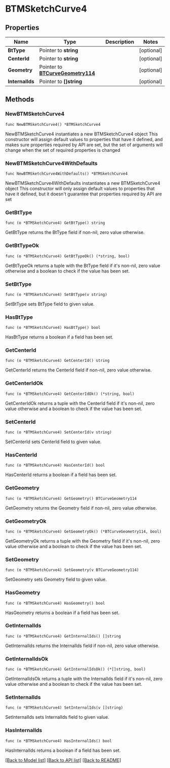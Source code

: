 # BTMSketchCurve4

## Properties

Name | Type | Description | Notes
------------ | ------------- | ------------- | -------------
**BtType** | Pointer to **string** |  | [optional] 
**CenterId** | Pointer to **string** |  | [optional] 
**Geometry** | Pointer to [**BTCurveGeometry114**](BTCurveGeometry-114.md) |  | [optional] 
**InternalIds** | Pointer to **[]string** |  | [optional] 

## Methods

### NewBTMSketchCurve4

`func NewBTMSketchCurve4() *BTMSketchCurve4`

NewBTMSketchCurve4 instantiates a new BTMSketchCurve4 object
This constructor will assign default values to properties that have it defined,
and makes sure properties required by API are set, but the set of arguments
will change when the set of required properties is changed

### NewBTMSketchCurve4WithDefaults

`func NewBTMSketchCurve4WithDefaults() *BTMSketchCurve4`

NewBTMSketchCurve4WithDefaults instantiates a new BTMSketchCurve4 object
This constructor will only assign default values to properties that have it defined,
but it doesn't guarantee that properties required by API are set

### GetBtType

`func (o *BTMSketchCurve4) GetBtType() string`

GetBtType returns the BtType field if non-nil, zero value otherwise.

### GetBtTypeOk

`func (o *BTMSketchCurve4) GetBtTypeOk() (*string, bool)`

GetBtTypeOk returns a tuple with the BtType field if it's non-nil, zero value otherwise
and a boolean to check if the value has been set.

### SetBtType

`func (o *BTMSketchCurve4) SetBtType(v string)`

SetBtType sets BtType field to given value.

### HasBtType

`func (o *BTMSketchCurve4) HasBtType() bool`

HasBtType returns a boolean if a field has been set.

### GetCenterId

`func (o *BTMSketchCurve4) GetCenterId() string`

GetCenterId returns the CenterId field if non-nil, zero value otherwise.

### GetCenterIdOk

`func (o *BTMSketchCurve4) GetCenterIdOk() (*string, bool)`

GetCenterIdOk returns a tuple with the CenterId field if it's non-nil, zero value otherwise
and a boolean to check if the value has been set.

### SetCenterId

`func (o *BTMSketchCurve4) SetCenterId(v string)`

SetCenterId sets CenterId field to given value.

### HasCenterId

`func (o *BTMSketchCurve4) HasCenterId() bool`

HasCenterId returns a boolean if a field has been set.

### GetGeometry

`func (o *BTMSketchCurve4) GetGeometry() BTCurveGeometry114`

GetGeometry returns the Geometry field if non-nil, zero value otherwise.

### GetGeometryOk

`func (o *BTMSketchCurve4) GetGeometryOk() (*BTCurveGeometry114, bool)`

GetGeometryOk returns a tuple with the Geometry field if it's non-nil, zero value otherwise
and a boolean to check if the value has been set.

### SetGeometry

`func (o *BTMSketchCurve4) SetGeometry(v BTCurveGeometry114)`

SetGeometry sets Geometry field to given value.

### HasGeometry

`func (o *BTMSketchCurve4) HasGeometry() bool`

HasGeometry returns a boolean if a field has been set.

### GetInternalIds

`func (o *BTMSketchCurve4) GetInternalIds() []string`

GetInternalIds returns the InternalIds field if non-nil, zero value otherwise.

### GetInternalIdsOk

`func (o *BTMSketchCurve4) GetInternalIdsOk() (*[]string, bool)`

GetInternalIdsOk returns a tuple with the InternalIds field if it's non-nil, zero value otherwise
and a boolean to check if the value has been set.

### SetInternalIds

`func (o *BTMSketchCurve4) SetInternalIds(v []string)`

SetInternalIds sets InternalIds field to given value.

### HasInternalIds

`func (o *BTMSketchCurve4) HasInternalIds() bool`

HasInternalIds returns a boolean if a field has been set.


[[Back to Model list]](../README.md#documentation-for-models) [[Back to API list]](../README.md#documentation-for-api-endpoints) [[Back to README]](../README.md)


